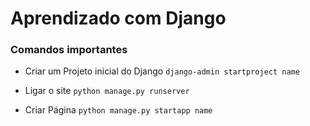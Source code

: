 # Aprendizado com Django

### Comandos importantes

- Criar um Projeto inicial do Django ```django-admin startproject name```

- Ligar o site ```python manage.py runserver```

- Criar Página ```python manage.py startapp name``` 